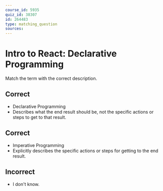 ```yaml
---
course_id: 5935
quiz_id: 38307
id: 264483
type: matching_question
sources:
---
```


# Intro to React: Declarative Programming

Match the term with the correct description.

## Correct

- Declarative Programming
- Describes what the end result should be, not the specific actions or steps to
  get to that result.

## Correct

- Imperative Programming
- Explicitly describes the specific actions or steps for getting to the end
  result.

## Incorrect

- I don't know.

